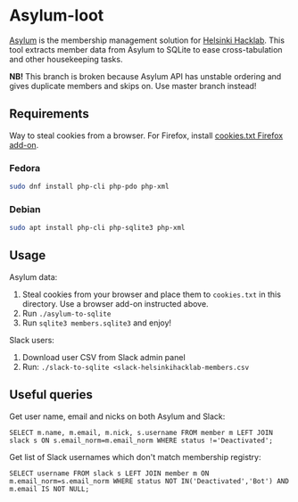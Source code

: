 # Asylum-loot

[Asylum](https://github.com/HelsinkiHacklab/asylum) is the membership
management solution for [Helsinki Hacklab](https://helsinki.hacklab.fi/).
This tool extracts member data from Asylum to SQLite to ease
cross-tabulation and other housekeeping tasks.

**NB!** This branch is broken because Asylum API has unstable ordering
and gives duplicate members and skips on. Use master branch instead!

## Requirements

Way to steal cookies from a browser. For Firefox, install
[cookies.txt Firefox add-on](https://addons.mozilla.org/fi/firefox/addon/cookies-txt).

### Fedora

```sh
sudo dnf install php-cli php-pdo php-xml
```

### Debian

```sh
sudo apt install php-cli php-sqlite3 php-xml
```

## Usage

Asylum data:

1. Steal cookies from your browser and place them to `cookies.txt`
in this directory. Use a browser add-on instructed above.
2. Run `./asylum-to-sqlite`
3. Run `sqlite3 members.sqlite3` and enjoy!

Slack users:

1. Download user CSV from Slack admin panel
2. Run: `./slack-to-sqlite <slack-helsinkihacklab-members.csv`

## Useful queries

Get user name, email and nicks on both Asylum and Slack:

```sqlite
SELECT m.name, m.email, m.nick, s.username FROM member m LEFT JOIN slack s ON s.email_norm=m.email_norm WHERE status !='Deactivated';
```

Get list of Slack usernames which don't match membership registry:

```sqlite
SELECT username FROM slack s LEFT JOIN member m ON m.email_norm=s.email_norm WHERE status NOT IN('Deactivated','Bot') AND m.email IS NOT NULL;
```
